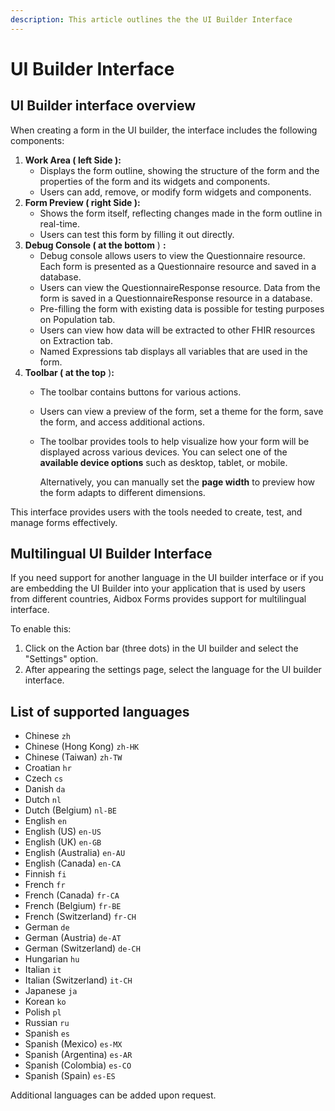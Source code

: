 ```yaml
---
description: This article outlines the the UI Builder Interface
---
```


# UI Builder Interface

## UI Builder interface overview

When creating a form in the UI builder, the interface includes the following components:

1. **Work Area ( left Side ):**
   * Displays the form outline, showing the structure of the form and the properties of the form and its widgets and components.
   * Users can add, remove, or modify form widgets and components.
2. **Form Preview ( right Side ):**
   * Shows the form itself, reflecting changes made in the form outline in real-time.
   * Users can test this form by filling it out directly.
3. **Debug Console ( at the bottom** ) **:**
   * Debug console allows users to view the Questionnaire resource. Each form is presented as a Questionnaire resource and saved in a database.
   * Users can view the QuestionnaireResponse resource. Data from the form is saved in a QuestionnaireResponse resource in a database.
   * Pre-filling the form with existing data is possible for testing purposes on Population tab.
   * Users can view how data will be extracted to other FHIR resources on Extraction tab.
   * Named Expressions tab displays all variables that are used in the form.
4. **Toolbar ( at the top** )**:**
   * The toolbar contains buttons for various actions.
   * Users can view a preview of the form, set a theme for the form, save the form, and access additional actions.
   *   The toolbar provides tools to help visualize how your form will be displayed across various devices. You can select one of the **available device options** such as desktop, tablet, or mobile.

       Alternatively, you can manually set the **page width** to preview how the form adapts to different dimensions.

This interface provides users with the tools needed to create, test, and manage forms effectively.

## Multilingual UI Builder Interface

If you need support for another language in the UI builder interface or if you are embedding the UI Builder into your application that is used by users from different countries, Aidbox Forms provides support for multilingual interface.

To enable this:

1. Click on the Action bar (three dots) in the UI builder and select the "Settings" option.
2. After appearing the settings page, select the language for the UI builder interface.

## List of supported languages

* Chinese `zh`
* Chinese (Hong Kong) `zh-HK`
* Chinese (Taiwan) `zh-TW`
* Croatian `hr`
* Czech `cs`
* Danish `da`
* Dutch `nl`
* Dutch (Belgium) `nl-BE`
* English `en`
* English (US) `en-US`
* English (UK) `en-GB`
* English (Australia) `en-AU`
* English (Canada) `en-CA`
* Finnish `fi`
* French `fr`
* French (Canada) `fr-CA`
* French (Belgium) `fr-BE`
* French (Switzerland) `fr-CH`
* German `de`
* German (Austria) `de-AT`
* German (Switzerland) `de-CH`
* Hungarian `hu`
* Italian `it`
* Italian (Switzerland) `it-CH`
* Japanese `ja`
* Korean `ko`
* Polish `pl`
* Russian `ru`
* Spanish `es`
* Spanish (Mexico) `es-MX`
* Spanish (Argentina) `es-AR`
* Spanish (Colombia) `es-CO`
* Spanish (Spain) `es-ES`

Additional languages can be added upon request.
